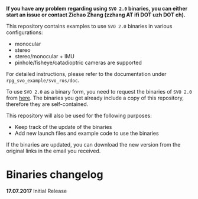 **If you have any problem regarding using `SVO 2.0` binaries,
you can either start an issue or contact Zichao Zhang (zzhang AT ifi DOT uzh DOT ch).**

This repository contains examples to use `SVO 2.0` binaries in various configurations:
* monocular
* stereo
* stereo/monocular + IMU
* pinhole/fisheye/catadioptric cameras are supported

For detailed instructions, please refer to the documentation under `rpg_svo_example/svo_ros/doc`.

To use `SVO 2.0` as a binary form, you need to request the binaries of `SVO 2.0` from [here](http://rpg.ifi.uzh.ch/svo2.html).
The binaries you get already include a copy of this repository, therefore they are self-contained.

This repository will also be used for the following purposes:
* Keep track of the update of the binaries
* Add new launch files and example code to use the binaries

If the binaries are updated, you can download the new version from the original links in the email you received.


# Binaries changelog
**17.07.2017** Initial Release
